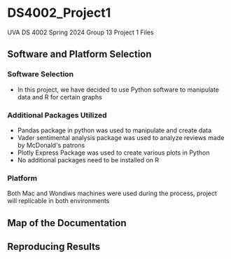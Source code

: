 # DS4002_Project1
UVA DS 4002 Spring 2024 Group 13 Project 1 Files
## Software and Platform Selection
### Software Selection
- In this project, we have decided to use Python software to manipulate data and R for certain graphs
### Additional Packages Utilized
- Pandas package in python was used to manipulate and create data
- Vader sentimental analysis package was used to analyze reviews made by McDonald's patrons
- Plotly Express Package was used to create various plots in Python
- No additional packages need to be installed on R

### Platform 
Both Mac and Wondiws machines were used during the process, project will replicable in both environments

## Map of the Documentation

## Reproducing Results
